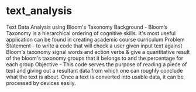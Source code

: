 # text_analysis
Text Data Analysis using Bloom's Taxonomy
Background - Bloom’s Taxonomy is a hierarchical ordering of cognitive skills. It's most useful application can be found in creating academic course curriculum
Problem Statement - to write a code that will check a user given input text against Bloom's taxonomy signal words and action verbs & give a quantitative result of the bloom's taxonomy groups that it belongs to and the percentage for each group
Objective - This code serves the purpose of reading a piece of text and giving out a resultant data from which one can roughly conclude what the text is about. Once a text is converted into usable data, it can be processed by devices easily. 
